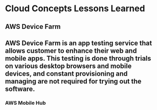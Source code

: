 <h1>Cloud Concepts Lessons Learned</h1>

<h2>AWS Device Farm<h2>
  <p>AWS Device Farm is an app testing service that allows customer to enhance their web and mobile apps. This testing is done through trials on various desktop browsers and mobile devices, and constant provisioning and managing are not required for trying out the software.</p>
  
<h3>AWS Mobile Hub</h3>
  <p></p>
